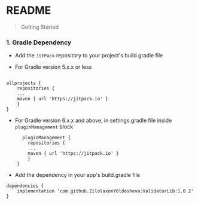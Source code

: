 # README

>Getting Started
### 1. Gradle Dependency
* Add the `JitPack` repository to your project's build.gradle file

- For Gradle version 5.x.x or less
```

allprojects {
    repositories {
    ...
    maven { url 'https://jitpack.io' }
    }
}
```
- For Gradle version 6.x.x and above, in settings.gradle file inside `pluginManagement` block
```
      pluginManagement {
        repositories {
        ...
        maven { url 'https://jitpack.io' }
        }
    }
```
* Add the dependency in your app's build.gradle file

```
dependencies {
	implementation 'com.github.ZilolaxonY6ldosheva:ValidatorLib:1.0.2'
}

